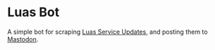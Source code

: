 # Luas Bot
A simple bot for scraping [Luas Service Updates](https://luas.ie/travel-updates/), and posting them to [Mastodon](https://botsin.space/@luas).
